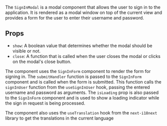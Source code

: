 The `SignInModal` is a modal component that allows the user to sign in to the application. It is rendered as a modal window on top of the current view and provides a form for the user to enter their username and password.

## Props

- `show`: A boolean value that determines whether the modal should be visible or not.
- `close`: A function that is called when the user closes the modal or clicks on the modal's close button.

The component uses the `SignInForm` component to render the form for signing in. The `submitHandler` function is passed to the `SignInForm` component and is called when the form is submitted. This function calls the `signInUser` function from the `useSignInUser` hook, passing the entered username and password as arguments. The `isLoading` prop is also passed to the `SignInForm` component and is used to show a loading indicator while the sign in request is being processed.

The component also uses the `useTranslation` hook from the `next-i18next` library to get the translations in the current language
